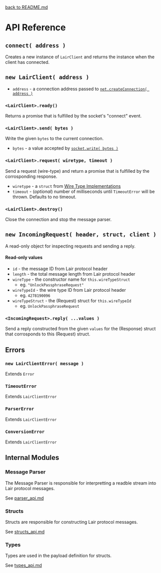 [back to README.md](../README.md)

# API Reference

## `connect( address )`
Creates a new instance of `LairClient` and returns the instance when the client has connected.

## `new LairClient( address )`

- `address` - a connection address passed to [`net.createConnection( address )`](https://nodejs.org/docs/latest-v14.x/api/net.html#net_net_createconnection)

### `<LairClient>.ready()`
Returns a promise that is fulfilled by the socket's "connect" event.

### `<LairClient>.send( bytes )`
Write the given `bytes` to the current connection.

- `bytes` - a value accepted by [`socket.write( bytes )`](https://nodejs.org/docs/latest-v14.x/api/net.html#net_socket_write_data_encoding_callback)

### `<LairClient>.request( wiretype, timeout )`
Send a request (wire-type) and return a promise that is fulfilled by the corrosponding response.

- `wiretype` - a `struct` from [Wire Type Implementations](structs_api.md#wire-type-implementations)
- `timeout` - (*optional*) number of milliseconds until `TimeoutError` will be thrown.  Defaults to no timeout.

### `<LairClient>.destroy()`
Close the connection and stop the message parser.


## `new IncomingRequest( header, struct, client )`
A read-only object for inspecting requests and sending a reply.

#### Read-only values

- `id` - the message ID from Lair protocol header
- `length` - the total message length from Lair protocol header
- `wireType` - the constructor name for `this.wireTypeStruct`
  - eg. `"UnlockPassphraseRequest"`
- `wireTypeId` - the wire type ID from Lair protocol header
  - eg. `4278190096`
- `wireTypeStruct` - the (Request) struct for `this.wireTypeId`
  - eg. `UnlockPassphraseRequest`

### `<IncomingRequest>.reply( ...values )`
Send a reply constructed from the given `values` for the (Response) struct that corrosponds to this
(Request) struct.

## Errors

### `new LairClientError( message )`
Extends `Error`

### `TimeoutError`
Extends `LairClientError`

### `ParserError`
Extends `LairClientError`

### `ConversionError`
Extends `LairClientError`

## Internal Modules

### Message Parser
The Message Parser is responsible for interpretting a readble stream into Lair protocol messages.

See [parser_api.md](parser_api.md)

### Structs
Structs are responsible for constructing Lair protocol messages.

See [structs_api.md](structs_api.md)

### Types
Types are used in the payload definition for structs.

See [types_api.md](types_api.md)
